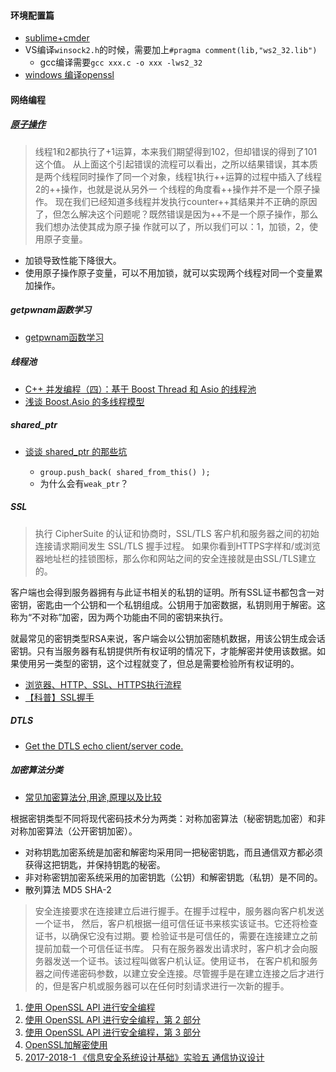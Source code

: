 #### 环境配置篇

* [sublime+cmder](https://blog.csdn.net/whqet/article/details/50259677)
* VS编译`winsock2.h`的时候，需要加上`#pragma comment(lib,"ws2_32.lib")`
  * gcc编译需要`gcc xxx.c -o xxx -lws2_32`
* [windows 编译openssl](https://blog.csdn.net/liang19890820/article/details/51658574)
  
#### 网络编程

##### [原子操作](https://www.jianshu.com/p/121ec513f1e6)
> 线程1和2都执行了+1运算，本来我们期望得到102，但却错误的得到了101这个值。
从上面这个引起错误的流程可以看出，之所以结果错误，其本质是两个线程同时操作了同一个对象，线程1执行++运算的过程中插入了线程2的++操作，也就是说从另外一    个线程的角度看++操作并不是一个原子操作。
现在我们已经知道多线程并发执行counter++其结果并不正确的原因了，但怎么解决这个问题呢？既然错误是因为++不是一个原子操作，那么我们想办法使其成为原子操    作就可以了，所以我们可以：1，加锁，2，使用原子变量。
* 加锁导致性能下降很大。
* 使用原子操作原子变量，可以不用加锁，就可以实现两个线程对同一个变量累加操作。

##### getpwnam函数学习
* [getpwnam函数学习](https://blog.csdn.net/wallwind/article/details/7781314)

##### 线程池
* [C++ 并发编程（四）：基于 Boost Thread 和 Asio 的线程池](https://segmentfault.com/a/1190000006691692)
* [浅谈 Boost.Asio 的多线程模型](http://senlinzhan.github.io/2017/09/17/boost-asio/)

##### shared_ptr
* [谈谈 shared_ptr 的那些坑](http://senlinzhan.github.io/2015/04/24/%E6%B7%B1%E5%85%A5shared-ptr/)

   + `group.push_back( shared_from_this() );`
   + 为什么会有`weak_ptr`？
 
##### SSL

> 执行 CipherSuite 的认证和协商时，SSL/TLS 客户机和服务器之间的初始连接请求期间发生 SSL/TLS 握手过程。
如果你看到HTTPS字样和/或浏览器地址栏的挂锁图标，那么你和网站之间的安全连接就是由SSL/TLS建立的。

客户端也会得到服务器拥有与此证书相关的私钥的证明。所有SSL证书都包含一对密钥，密匙由一个公钥和一个私钥组成。公钥用于加密数据，私钥则用于解密。这称为“不对称”加密，因为两个功能由不同的密钥来执行。

就最常见的密钥类型RSA来说，客户端会以公钥加密随机数据，用该公钥生成会话密钥。只有当服务器有私钥提供所有权证明的情况下，才能解密并使用该数据。如果使用另一类型的密钥，这个过程就变了，但总是需要检验所有权证明的。


* [浏览器、HTTP、SSL、HTTPS执行流程](https://www.jianshu.com/p/c2bf75485c15)
* [【科普】SSL握手](https://www.sslchina.com/ssl-handshake/)

##### DTLS
* [Get the DTLS echo client/server code.](http://sctp.fh-muenster.de/dtls-samples.html)

##### 加密算法分类
* [常见加密算法分,用途,原理以及比较](https://blog.csdn.net/zuiyuezhou888/article/details/7557048)

根据密钥类型不同将现代密码技术分为两类：对称加密算法（秘密钥匙加密）和非对称加密算法（公开密钥加密）。

   * 对称钥匙加密系统是加密和解密均采用同一把秘密钥匙，而且通信双方都必须获得这把钥匙，并保持钥匙的秘密。
   * 非对称密钥加密系统采用的加密钥匙（公钥）和解密钥匙（私钥）是不同的。
   * 散列算法 MD5 SHA-2

> 安全连接要求在连接建立后进行握手。在握手过程中，服务器向客户机发送一个证书， 然后，客户机根据一组可信任证书来核实该证书。它还将检查证书，以确保它没有过期。要 检验证书是可信任的，需要在连接建立之前提前加载一个可信任证书库。
只有在服务器发出请求时，客户机才会向服务器发送一个证书。该过程叫做客户机认证。使用证书， 在客户机和服务器之间传递密码参数，以建立安全连接。尽管握手是在建立连接之后才进行的，但是客户机或服务器可以在任何时刻请求进行一次新的握手。
1. [使用 OpenSSL API 进行安全编程](https://www.ibm.com/developerworks/cn/linux/l-openssl.html)
2. [使用 OpenSSL API 进行安全编程，第 2 部分](https://www.ibm.com/developerworks/cn/linux/l-openssl2.html)
3. [使用 OpenSSL API 进行安全编程，第 3 部分](https://www.ibm.com/developerworks/cn/linux/l-openssl3.html)
4. [OpenSSL加解密使用](https://www.jianshu.com/p/15b1d935a44b)
5. [2017-2018-1 《信息安全系统设计基础》实验五 通信协议设计](https://www.cnblogs.com/Vivian517/p/8000784.html)

